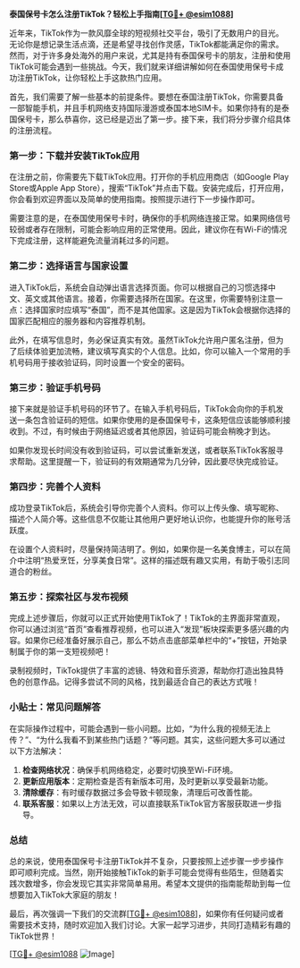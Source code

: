**泰国保号卡怎么注册TikTok？轻松上手指南[[TG💪+ @esim1088](https://t.me/s/esim1088)]**

近年来，TikTok作为一款风靡全球的短视频社交平台，吸引了无数用户的目光。无论你是想记录生活点滴，还是希望寻找创作灵感，TikTok都能满足你的需求。然而，对于许多身处海外的用户来说，尤其是持有泰国保号卡的朋友，注册和使用TikTok可能会遇到一些挑战。今天，我们就来详细讲解如何在泰国使用保号卡成功注册TikTok，让你轻松上手这款热门应用。

首先，我们需要了解一些基本的前提条件。要想在泰国注册TikTok，你需要具备一部智能手机，并且手机网络支持国际漫游或泰国本地SIM卡。如果你持有的是泰国保号卡，那么恭喜你，这已经是迈出了第一步。接下来，我们将分步骤介绍具体的注册流程。

### 第一步：下载并安装TikTok应用

在注册之前，你需要先下载TikTok应用。打开你的手机应用商店（如Google Play Store或Apple App Store），搜索“TikTok”并点击下载。安装完成后，打开应用，你会看到欢迎界面以及简单的使用指南。按照提示进行下一步操作即可。

需要注意的是，在泰国使用保号卡时，确保你的手机网络连接正常。如果网络信号较弱或者存在限制，可能会影响应用的正常使用。因此，建议你在有Wi-Fi的情况下完成注册，这样能避免流量消耗过多的问题。

### 第二步：选择语言与国家设置

进入TikTok后，系统会自动弹出语言选择页面。你可以根据自己的习惯选择中文、英文或其他语言。接着，你需要选择所在国家。在这里，你需要特别注意一点：选择国家时应填写“泰国”，而不是其他国家。这是因为TikTok会根据你选择的国家匹配相应的服务器和内容推荐机制。

此外，在填写信息时，务必保证真实有效。虽然TikTok允许用户匿名注册，但为了后续体验更加流畅，建议填写真实的个人信息。比如，你可以输入一个常用的手机号码用于接收验证码，同时设置一个安全的密码。

### 第三步：验证手机号码

接下来就是验证手机号码的环节了。在输入手机号码后，TikTok会向你的手机发送一条包含验证码的短信。如果你使用的是泰国保号卡，这条短信应该能够顺利接收到。不过，有时候由于网络延迟或者其他原因，验证码可能会稍晚才到达。

如果你发现长时间没有收到验证码，可以尝试重新发送，或者联系TikTok客服寻求帮助。这里提醒一下，验证码的有效期通常为几分钟，因此要尽快完成验证。

### 第四步：完善个人资料

成功登录TikTok后，系统会引导你完善个人资料。你可以上传头像、填写昵称、描述个人简介等。这些信息不仅能让其他用户更好地认识你，也能提升你的账号活跃度。

在设置个人资料时，尽量保持简洁明了。例如，如果你是一名美食博主，可以在简介中注明“热爱烹饪，分享美食日常”。这样的描述既有趣又实用，有助于吸引志同道合的粉丝。

### 第五步：探索社区与发布视频

完成上述步骤后，你就可以正式开始使用TikTok了！TikTok的主界面非常直观，你可以通过浏览“首页”查看推荐视频，也可以进入“发现”板块探索更多感兴趣的内容。如果你已经准备好展示自己，那么不妨点击底部菜单栏中的“+”按钮，开始录制属于你的第一支短视频吧！

录制视频时，TikTok提供了丰富的滤镜、特效和音乐资源，帮助你打造出独具特色的创意作品。记得多尝试不同的风格，找到最适合自己的表达方式哦！

### 小贴士：常见问题解答

在实际操作过程中，可能会遇到一些小问题。比如，“为什么我的视频无法上传？”、“为什么我看不到某些热门话题？”等问题。其实，这些问题大多可以通过以下方法解决：

1. **检查网络状况**：确保手机网络稳定，必要时切换至Wi-Fi环境。
2. **更新应用版本**：定期检查是否有新版本可用，及时更新以享受最新功能。
3. **清除缓存**：有时缓存数据过多会导致卡顿现象，清理后可改善性能。
4. **联系客服**：如果以上方法无效，可以直接联系TikTok官方客服获取进一步指导。

### 总结

总的来说，使用泰国保号卡注册TikTok并不复杂，只要按照上述步骤一步步操作即可顺利完成。当然，刚开始接触TikTok的新手可能会觉得有些陌生，但随着实践次数增多，你会发现它其实非常简单易用。希望本文提供的指南能帮助到每一位想要加入TikTok大家庭的朋友！

最后，再次强调一下我们的交流群[[TG💪+ @esim1088](https://t.me/s/esim1088)]，如果你有任何疑问或者需要技术支持，随时欢迎加入我们讨论。大家一起学习进步，共同打造精彩有趣的TikTok世界！

[[TG💪+ @esim1088](https://t.me/s/esim1088) ![Image](https://i.postimg.cc/4NQfJmqS/Snipaste-2025-05-13-00-14-12.png)]